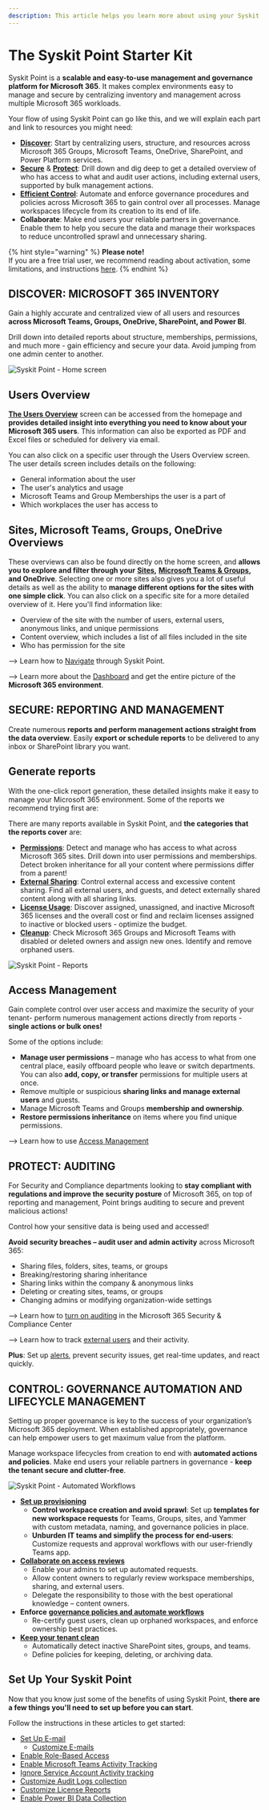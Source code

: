 ```yaml
---
description: This article helps you learn more about using your Syskit Point.
---
```


# The Syskit Point Starter Kit

Syskit Point is a **scalable and easy-to-use management and governance platform for Microsoft 365**. It makes complex environments easy to manage and secure by centralizing inventory and management across multiple Microsoft 365 workloads.

Your flow of using Syskit Point can go like this, and we will explain each part and link to resources you might need:

* [**Discover**](point-starter-kit.md#discover-microsoft-365-inventory): Start by centralizing users, structure, and resources across Microsoft 365 Groups, Microsoft Teams, OneDrive, SharePoint, and Power Platform services.
* [**Secure**](point-starter-kit.md#secure-reporting-and-management) & [**Protect**](point-starter-kit.md#protect-auditing): Drill down and dig deep to get a detailed overview of who has access to what and audit user actions, including external users, supported by bulk management actions.
* [**Efficient Control**](point-starter-kit.md#control-governance-automation-and-lifecycle-management): Automate and enforce governance procedures and policies across Microsoft 365 to gain control over all processes. Manage workspaces lifecycle from its creation to its end of life.
* **Collaborate**: Make end users your reliable partners in governance. Enable them to help you secure the data and manage their workspaces to reduce uncontrolled sprawl and unnecessary sharing.

{% hint style="warning" %}
**Please note!**\
If you are a free trial user, we recommend reading about activation, some limitations, and instructions [here](../releases/cloud/).
{% endhint %}

## DISCOVER: MICROSOFT 365 INVENTORY <a href="#discover-microsoft-365-inventory" id="discover-microsoft-365-inventory"></a>

Gain a highly accurate and centralized view of all users and resources **across Microsoft Teams, Groups, OneDrive, SharePoint, and Power BI**.

Drill down into detailed reports about structure, memberships, permissions, and much more - gain efficiency and secure your data. Avoid jumping from one admin center to another.

![Syskit Point - Home screen](../.gitbook/assets/point-starter-kit\_discover.png)

## Users Overview

[**The Users Overview**](../microsoft365-inventory/users.md) screen can be accessed from the homepage and **provides detailed insight into everything you need to know about your Microsoft 365 users**. This information can also be exported as PDF and Excel files or scheduled for delivery via email.

You can also click on a specific user through the Users Overview screen. The user details screen includes details on the following:

* General information about the user
* The user's analytics and usage
* Microsoft Teams and Group Memberships the user is a part of
* Which workplaces the user has access to

## Sites, Microsoft Teams, Groups, OneDrive Overviews

These overviews can also be found directly on the home screen, and **allows you to explore and filter through your** [**Sites**](../microsoft365-inventory/sites.md)**,** [**Microsoft Teams & Groups**](../microsoft365-inventory/microsoft-teams-and-groups.md)**, and OneDrive**. Selecting one or more sites also gives you a lot of useful details as well as the ability to **manage different options for the sites with one simple click**. You can also click on a specific site for a more detailed overview of it. Here you'll find information like:

* Overview of the site with the number of users, external users, anonymous links, and unique permissions
* Content overview, which includes a list of all files included in the site
* Who has permission for the site

\--> Learn how to [Navigate](navigate-through-syskit-point.md) through Syskit Point.

\--> Learn more about the [Dashboard](../microsoft365-inventory/explore-your-microsoft-365-dashboard.md) and get the entire picture of the **Microsoft 365 environment**.

## SECURE: REPORTING AND MANAGEMENT <a href="#secure-reporting-and-management" id="secure-reporting-and-management"></a>

Create numerous **reports and perform management actions straight from the data overview**. Easily **export or schedule reports** to be delivered to any inbox or SharePoint library you want.

## Generate reports

With the one-click report generation, these detailed insights make it easy to manage your Microsoft 365 environment. Some of the reports we recommend trying first are:

There are many reports available in Syskit Point, and **the categories that the reports cover** are:

* [**Permissions**](../reporting/access-reports.md): Detect and manage who has access to what across Microsoft 365 sites. Drill down into user permissions and memberships. Detect broken inheritance for all your content where permissions differ from a parent!
* [**External Sharing**](../reporting/external-sharing-reports.md): Control external access and excessive content sharing. Find all external users, and guests, and detect externally shared content along with all sharing links.
* [**License Usage**](../reporting/licenses-reports.md): Discover assigned, unassigned, and inactive Microsoft 365 licenses and the overall cost or find and reclaim licenses assigned to inactive or blocked users - optimize the budget.
* [**Cleanup**](../reporting/cleanup-and-health-reports.md): Check Microsoft 365 Groups and Microsoft Teams with disabled or deleted owners and assign new ones. Identify and remove orphaned users.

![Syskit Point - Reports](../.gitbook/assets/point-starter-kit\_secure.png)

## Access Management

Gain complete control over user access and maximize the security of your tenant- perform numerous management actions directly from reports - **single actions or bulk ones!**

Some of the options include:

* **Manage user permissions** – manage who has access to what from one central place, easily offboard people who leave or switch departments. You can also **add, copy, or transfer** permissions for multiple users at once.
* Remove multiple or suspicious **sharing links and manage external users** and guests.
* Manage Microsoft Teams and Groups **membership and ownership**.
* **Restore permissions inheritance** on items where you find unique permissions.

\--> Learn how to use [Access Management](../access-management/)

## PROTECT: AUDITING <a href="#protect-auditing" id="protect-auditing"></a>

For Security and Compliance departments looking to **stay compliant with regulations and improve the security posture** of Microsoft 365, on top of reporting and management, Point brings auditing to secure and prevent malicious actions!

Control how your sensitive data is being used and accessed!

**Avoid security breaches – audit user and admin activity** across Microsoft 365:

* Sharing files, folders, sites, teams, or groups
* Breaking/restoring sharing inheritance
* Sharing links within the company & anonymous links
* Deleting or creating sites, teams, or groups
* Changing admins or modifying organization-wide settings

\--> Learn how to [turn on auditing](../configuration/turn-on-auditing.md) in the Microsoft 365 Security & Compliance Center

\--> Learn how to track [external users](../access-management/track-external-users-and-their-activities.md) and their activity.

**Plus**: Set up [alerts](../governance-and-automation/configure-alerts.md), prevent security issues, get real-time updates, and react quickly.

## CONTROL: GOVERNANCE AUTOMATION AND LIFECYCLE MANAGEMENT <a href="#control-governance-automation-and-lifecycle-management" id="control-governance-automation-and-lifecycle-management"></a>

Setting up proper governance is key to the success of your organization’s Microsoft 365 deployment. When established appropriately, governance can help empower users to get maximum value from the platform.

Manage workspace lifecycles from creation to end with **automated actions and policies**. Make end users your reliable partners in governance - **keep the tenant secure and clutter-free**.

![Syskit Point - Automated Workflows](../.gitbook/assets/point-starter-kit\_control.png)

* [**Set up provisioning**](../governance-and-automation/provisioning/)
  * **Control workspace creation and avoid sprawl**: Set up **templates for new workspace requests** for Teams, Groups, sites, and Yammer with custom metadata, naming, and governance policies in place.
  * **Unburden IT teams and simplify the process for end-users**: Customize requests and approval workflows with our user-friendly Teams app.
* [**Collaborate on access reviews**](../governance-and-automation/permissions-review/)
  * Enable your admins to set up automated requests.
  * Allow content owners to regularly review workspace memberships, sharing, and external users.
  * Delegate the responsibility to those with the best operational knowledge – content owners.
* **Enforce** [**governance policies and automate workflows**](../governance-and-automation/automated-workflows/)
  * Re-certify guest users, clean up orphaned workspaces, and enforce ownership best practices.
* [**Keep your tenant clean**](../governance-and-automation/lifecycle-management/)
  * Automatically detect inactive SharePoint sites, groups, and teams.
  * Define policies for keeping, deleting, or archiving data.

## Set Up Your Syskit Point

Now that you know just some of the benefits of using Syskit Point, **there are a few things you'll need to set up before you can start**.

Follow the instructions in these articles to get started:

* [Set Up E-mail](../configuration/set-up-email.md)
  * [Customize E-mails](../configuration/customize-emails.md)
* [Enable Role-Based Access](../configuration/enable-role-based-access.md)
* [Enable Microsoft Teams Activity Tracking](../configuration/microsoft-teams-activity.md)
* [Ignore Service Account Activity tracking](../configuration/ignore-service-account-activity-tracking.md)
* [Customize Audit Logs collection](../configuration/customize-audit-logs-collection.md)
* [Customize License Reports](../configuration/customize-license-reports.md)
* [Enable Power BI Data Collection](../configuration/enable-powerBI-data-collection.md)
